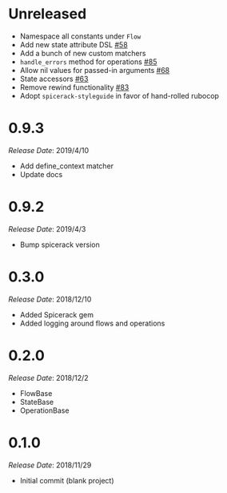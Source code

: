 # Unreleased

- Namespace all constants under `Flow`
- Add new state attribute DSL [#58](https://github.com/Freshly/flow/pull/58)
- Add a bunch of new custom matchers 
- `handle_errors` method for operations [#85](https://github.com/Freshly/flow/pull/85)
- Allow nil values for passed-in arguments [#68](https://github.com/Freshly/flow/pull/68)
- State accessors [#63](https://github.com/Freshly/flow/pull/63)
- Remove rewind functionality [#83](https://github.com/Freshly/flow/pull/83)
- Adopt `spicerack-styleguide` in favor of hand-rolled rubocop

# 0.9.3

*Release Date*: 2019/4/10

- Add define_context matcher
- Update docs

# 0.9.2

*Release Date*: 2019/4/3

- Bump spicerack version

# 0.3.0

*Release Date*: 2018/12/10

- Added Spicerack gem
- Added logging around flows and operations

# 0.2.0

*Release Date*: 2018/12/2

- FlowBase
- StateBase
- OperationBase

# 0.1.0

*Release Date*: 2018/11/29

- Initial commit (blank project)
